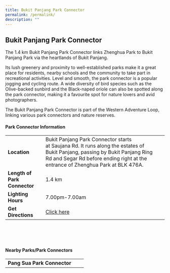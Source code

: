 ```yaml
---
title: Bukit Panjang Park Connector
permalink: /permalink/
description: ""
---
```

## Bukit Panjang Park Connector

The 1.4 km Bukit Panjang Park Connector links Zhenghua Park to Bukit Panjang Park via the heartlands of Bukit Panjang.

Its lush greenery and proximity to well-established parks make it a great place for residents, nearby schools and the community to take part in recreational activities. Level and smooth, the park connector is a popular jogging and cycling route. A wide diversity of bird species such as the Olive-backed sunbird and the Black-naped oriole can also be spotted along the park connector, making it a favourite spot for nature lovers and avid photographers.

The Bukit Panjang Park Connector is part of the Western Adventure Loop, linking various park connectors and nature reserves.

#### Park Connector Information
|  |  |  |
| -------- | -------- | -------- |
| **Location** | Bukit Panjang Park Connector starts at&nbsp;Saujana Rd.&nbsp;It&nbsp;runs along the estates of Bukit Panjang, passing by&nbsp;Bukit Panjang Ring Rd and Segar Rd&nbsp;before ending right at the entrance of&nbsp;Zhenghua Park&nbsp;at BLK 476A. |  |
| **Length of Park Connector** | 1.4 km |  |
| **Lighting Hours** | 7.00pm-7.00am | |
| **Get Directions** | [Click here](http://www.onemap.gov.sg/main/v2/?lat=1.3807087504648567&amp;lng=103.76683395570714) | |

<br>
<br>
<br>	

#### Nearby Parks/Park Connectors
|   |  |  |
| -------- | -------- | -------- |
| **Pang Sua Park Connector** | | |